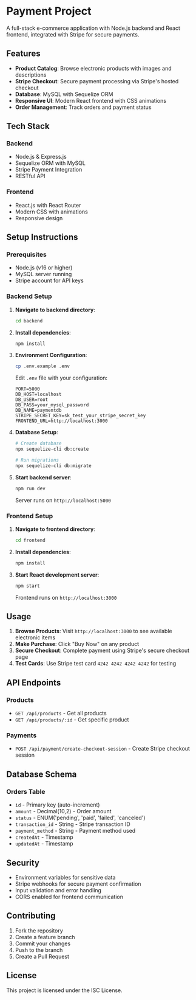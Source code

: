 # Payment Project

A full-stack e-commerce application with Node.js backend and React frontend, integrated with Stripe for secure payments.

## Features

- **Product Catalog**: Browse electronic products with images and descriptions
- **Stripe Checkout**: Secure payment processing via Stripe's hosted checkout
- **Database**: MySQL with Sequelize ORM
- **Responsive UI**: Modern React frontend with CSS animations
- **Order Management**: Track orders and payment status

## Tech Stack

### Backend
- Node.js & Express.js
- Sequelize ORM with MySQL
- Stripe Payment Integration
- RESTful API

### Frontend  
- React.js with React Router
- Modern CSS with animations
- Responsive design

## Setup Instructions

### Prerequisites
- Node.js (v16 or higher)
- MySQL server running
- Stripe account for API keys

### Backend Setup

1. **Navigate to backend directory**:
   ```bash
   cd backend
   ```

2. **Install dependencies**:
   ```bash
   npm install
   ```

3. **Environment Configuration**:
   ```bash
   cp .env.example .env
   ```
   
   Edit `.env` file with your configuration:
   ```
   PORT=5000
   DB_HOST=localhost
   DB_USER=root
   DB_PASS=your_mysql_password
   DB_NAME=paymentdb
   STRIPE_SECRET_KEY=sk_test_your_stripe_secret_key
   FRONTEND_URL=http://localhost:3000
   ```

4. **Database Setup**:
   ```bash
   # Create database
   npx sequelize-cli db:create
   
   # Run migrations
   npx sequelize-cli db:migrate
   ```

5. **Start backend server**:
   ```bash
   npm run dev
   ```
   Server runs on `http://localhost:5000`

### Frontend Setup

1. **Navigate to frontend directory**:
   ```bash
   cd frontend
   ```

2. **Install dependencies**:
   ```bash
   npm install
   ```

3. **Start React development server**:
   ```bash
   npm start
   ```
   Frontend runs on `http://localhost:3000`

## Usage

1. **Browse Products**: Visit `http://localhost:3000` to see available electronic items
2. **Make Purchase**: Click "Buy Now" on any product
3. **Secure Checkout**: Complete payment using Stripe's secure checkout page
4. **Test Cards**: Use Stripe test card `4242 4242 4242 4242` for testing

## API Endpoints

### Products
- `GET /api/products` - Get all products
- `GET /api/products/:id` - Get specific product

### Payments
- `POST /api/payment/create-checkout-session` - Create Stripe checkout session

## Database Schema

### Orders Table
- `id` - Primary key (auto-increment)
- `amount` - Decimal(10,2) - Order amount
- `status` - ENUM('pending', 'paid', 'failed', 'canceled')
- `transaction_id` - String - Stripe transaction ID
- `payment_method` - String - Payment method used
- `createdAt` - Timestamp
- `updatedAt` - Timestamp

## Security

- Environment variables for sensitive data
- Stripe webhooks for secure payment confirmation
- Input validation and error handling
- CORS enabled for frontend communication

## Contributing

1. Fork the repository
2. Create a feature branch
3. Commit your changes
4. Push to the branch
5. Create a Pull Request

## License

This project is licensed under the ISC License.

